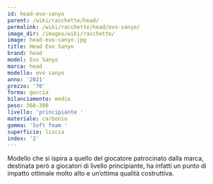 ```yaml
---
id: head-evo-sanyo
parent: /wiki/racchette/head/
permalink: /wiki/racchette/head/evo-sanyo/
image_dir: /images/wiki/racchette/
image: head-evo-sanyo.jpg
title: Head Evo Sanyo
brand: head
model: Evo Sanyo
marca: head
modello: evo sanyo
anno: '2021'
prezzo: '70'
forma: goccia
bilanciamento: medio
peso: 360-380
livello: 'principiante '
materiale: carbonio
gomma: 'Soft foam '
superficie: liscia
index: '2'
---
```

Modello che si ispira a quello del giocatore patrocinato dalla marca, destinata però a giocatori di livello principiante, ha infatti un punto di impatto ottimale molto alto e un’ottima qualità costruttiva.